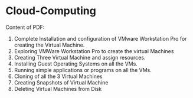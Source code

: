 # Cloud-Computing
Content of PDF:

1. Complete Installation and configuration of VMware Workstation Pro for creating the Virtual Machine.
2. Exploring VMWare Workstation Pro to create the virtual Machines
3. Creating Three Virtual Machine and assign resources.
4. Installing Guest Operating Systems on all the VMs.
5. Running simple applications or programs on all the VMs.
6. Cloning of all the 3 Virtual Machines
7. Creating Snapshots of Virtual Machine
8. Deleting Virtual Machines from Disk
